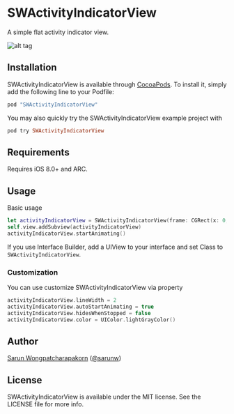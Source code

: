 # SWActivityIndicatorView

A simple flat activity indicator view.

![alt tag](https://raw.githubusercontent.com/sarunw/SWActivityIndicatorView/master/Documentations/demo.gif)

## Installation

SWActivityIndicatorView is available through [CocoaPods](http://cocoapods.org). To install
it, simply add the following line to your Podfile:

```ruby
pod "SWActivityIndicatorView"
```

You may also quickly try the SWActivityIndicatorView example project with

```ruby
pod try SWActivityIndicatorView
```

## Requirements

Requires iOS 8.0+ and ARC.

## Usage

Basic usage
```swift
let activityIndicatorView = SWActivityIndicatorView(frame: CGRect(x: 0, y: 0, width: 50, height: 50))
self.view.addSubview(activityIndicatorView)
activityIndicatorView.startAnimating()
```

If you use Interface Builder, add a UIView to your interface and set Class to `SWActivityIndicatorView`.

### Customization
You can use customize SWActivityIndicatorView via property
```swift
activityIndicatorView.lineWidth = 2
activityIndicatorView.autoStartAnimating = true
activityIndicatorView.hidesWhenStopped = false
activityIndicatorView.color = UIColor.lightGrayColor()
```

## Author

[Sarun Wongpatcharapakorn](https://github.com/sarunw) ([@sarunw](https://twitter.com/sarunw))

## License

SWActivityIndicatorView is available under the MIT license. See the LICENSE file for more info.
